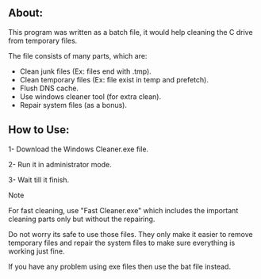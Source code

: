 ## About:
This program was written as a batch file, it would help cleaning the C drive from temporary files.

The file consists of many parts, which are:
- Clean junk files (Ex: files end with .tmp).
- Clean temporary files (Ex: file exist in temp and prefetch).
- Flush DNS cache.
- Use windows cleaner tool (for extra clean).
- Repair system files (as a bonus).

## How to Use:
1- Download the Windows Cleaner.exe file.

2- Run it in administrator mode.

3- Wait till it finish.

> [!NOTE]
> For fast cleaning, use "Fast Cleaner.exe" which includes the important cleaning parts only but without the repairing.
>
> Do not worry its safe to use those files. They only make it easier to remove temporary files and repair the system files to make sure everything is working just fine.
>
> If you have any problem using exe files then use the bat file instead.